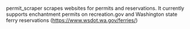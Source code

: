 permit_scraper scrapes websites for permits and reservations. It currently supports enchantment permits on recreation.gov and Washington state ferry reservations (https://www.wsdot.wa.gov/ferries/)
